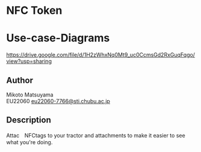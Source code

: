 # NFC Token
# Use-case-Diagrams
https://drive.google.com/file/d/1H2zWhxNq0Mt9_uc0CcmsGd2RxGuqFqgo/view?usp=sharing

## Author
Mikoto Matsuyama  
EU22060
eu22060-7766@sti.chubu.ac.jp

## Description
Attac　NFCtags to your tractor and attachments to make it easier to see what you're doing.
